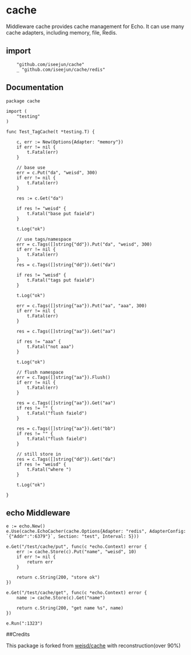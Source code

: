 # cache


Middleware cache provides cache management for Echo. It can use many cache adapters, including memory, file, Redis.


## import
```
	"github.com/iseejun/cache"
	_ "github.com/iseejun/cache/redis"

```

## Documentation
```
package cache

import (
	"testing"
)

func Test_TagCache(t *testing.T) {

	c, err := New(Options{Adapter: "memory"})
	if err != nil {
		t.Fatal(err)
	}

	// base use
	err = c.Put("da", "weisd", 300)
	if err != nil {
		t.Fatal(err)
	}

	res := c.Get("da")

	if res != "weisd" {
		t.Fatal("base put faield")
	}

	t.Log("ok")

	// use tags/namespace
	err = c.Tags([]string{"dd"}).Put("da", "weisd", 300)
	if err != nil {
		t.Fatal(err)
	}
	res = c.Tags([]string{"dd"}).Get("da")

	if res != "weisd" {
		t.Fatal("tags put faield")
	}

	t.Log("ok")

	err = c.Tags([]string{"aa"}).Put("aa", "aaa", 300)
	if err != nil {
		t.Fatal(err)
	}

	res = c.Tags([]string{"aa"}).Get("aa")

	if res != "aaa" {
		t.Fatal("not aaa")
	}

	t.Log("ok")

	// flush namespace
	err = c.Tags([]string{"aa"}).Flush()
	if err != nil {
		t.Fatal(err)
	}

	res = c.Tags([]string{"aa"}).Get("aa")
	if res != "" {
		t.Fatal("flush faield")
	}

	res = c.Tags([]string{"aa"}).Get("bb")
	if res != "" {
		t.Fatal("flush faield")
	}

	// still store in
	res = c.Tags([]string{"dd"}).Get("da")
	if res != "weisd" {
		t.Fatal("where ")
	}

	t.Log("ok")

}
```


## echo Middleware
```
e := echo.New()
e.Use(cache.EchoCacher(cache.Options{Adapter: "redis", AdapterConfig: `{"Addr":":6379"}`, Section: "test", Interval: 5}))

e.Get("/test/cache/put", func(c *echo.Context) error {
	err := cache.Store(c).Put("name", "weisd", 10)
	if err != nil {
		return err
	}

	return c.String(200, "store ok")
})

e.Get("/test/cache/get", func(c *echo.Context) error {
	name := cache.Store(c).Get("name")

	return c.String(200, "get name %s", name)
})

e.Run(":1323")

```
##Credits

This package is forked from [weisd/cache](http://github.com/weisd/cache "weisd/cache") with reconstruction(over 90%)


##
